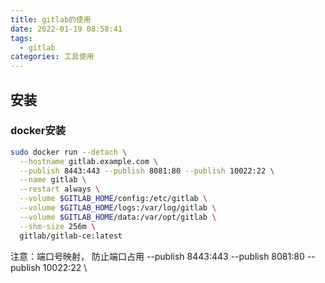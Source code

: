 ```yaml
---
title: gitlab的使用
date: 2022-01-19 08:58:41
tags:
  - gitlab
categories: 工具使用
---
```



## 安装

### docker安装

```bash
sudo docker run --detach \
  --hostname gitlab.example.com \
  --publish 8443:443 --publish 8081:80 --publish 10022:22 \
  --name gitlab \
  --restart always \
  --volume $GITLAB_HOME/config:/etc/gitlab \
  --volume $GITLAB_HOME/logs:/var/log/gitlab \
  --volume $GITLAB_HOME/data:/var/opt/gitlab \
  --shm-size 256m \
  gitlab/gitlab-ce:latest
```

注意：端口号映射， 防止端口占用 --publish 8443:443 --publish 8081:80 --publish 10022:22 \